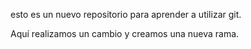 esto es un nuevo repositorio para aprender a utilizar git.

Aquí realizamos un cambio y creamos una nueva rama.